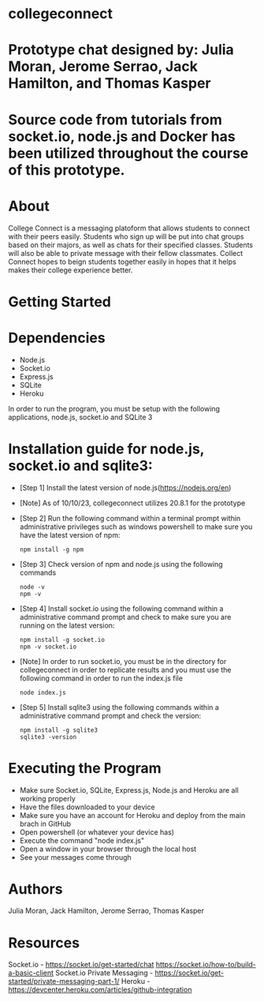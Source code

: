 # collegeconnect
# Prototype chat designed by: Julia Moran, Jerome Serrao, Jack Hamilton, and Thomas Kasper
# Source code from tutorials from socket.io, node.js and Docker has been utilized throughout the course of this prototype.

# About
College Connect is a messaging platoform that allows students to connect with their peers easily.  Students who sign up will be put into chat groups 
based on their majors, as well as chats for their specified classes.  Students will also be able to private message with their fellow classmates. 
Collect Connect hopes to beign students together easily in hopes that it helps makes their college experience better.

# Getting Started

# Dependencies
- Node.js
- Socket.io
- Express.js
- SQLite
- Heroku

In order to run the program, you must be setup with the following applications, node.js, socket.io and SQLite 3
# Installation guide for node.js, socket.io and sqlite3:
- [Step 1] Install the latest version of node.js(https://nodejs.org/en)
- [Note] As of 10/10/23, collegeconnect utilizes 20.8.1 for the prototype 
- [Step 2] Run the following command within a terminal prompt within administrative privileges such as windows powershell to make sure you have the latest version of  npm:
    ```
    npm install -g npm
    ```
- [Step 3] Check version of npm and node.js using the following commands
    ```
    node -v
    npm -v
    ```

- [Step 4] Install socket.io using the following command within a administrative command prompt and check to make sure you are running on the latest version:
    ```
    npm install -g socket.io 
    npm -v socket.io
    ```
- [Note] In order to run socket.io, you must be in the directory for collegeconnect in order to replicate results and you must use the following command in order to run the index.js file
    ```
    node index.js
    ```
- [Step 5] Install sqlite3 using the following commands within a administrative command prompt and check the version:
     ```
     npm install -g sqlite3
     sqlite3 -version
     ```

# Executing the Program
- Make sure Socket.io, SQLite, Express.js, Node.js and Heroku are all working properly
- Have the files downloaded to your device
- Make sure you have an account for Heroku and deploy from the main brach in GitHub
- Open powershell (or whatever your device has)
- Execute the command "node index.js"
- Open a window in your browser through the local host
- See your messages come through

# Authors
Julia Moran, Jack Hamilton, Jerome Serrao, Thomas Kasper

# Resources
Socket.io - https://socket.io/get-started/chat
            https://socket.io/how-to/build-a-basic-client
Socket.io Private Messaging - https://socket.io/get-started/private-messaging-part-1/
Heroku - https://devcenter.heroku.com/articles/github-integration


